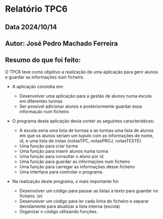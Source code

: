 # Relatório TPC6

## Data 2024/10/14

## Autor: José Pedro Machado Ferreira 

## Resumo do que foi feito:
O TPC6 teve como objetivo a realização de uma aplicação para gerir alunos e guardar as informações num ficheiro.

- A aplicação consistia em:
    - Desenvolver uma aplicação para a gestão de alunos numa escola em diferentes turmas
    - Ser possivel adicionar alunos e posteriormente guardar essa informação num ficheiro

- O programa desta aplicação devia conter as seguintes características:
    - A escola seria uma lista de turmas e as turmas uma lista de alunos em que os alunos seriam um tupulo com as informações de nome, id, e uma lista de notas (notasTPC, notasPROJ, notasTESTE)
    - Uma função para criar turma
    - Uma função para inserir alunos numa turma
    - Uma função para consultar o aluno por id
    - Uma função para guardar as informações num ficheiro
    - Uma função para carregar as informações desse ficheiro
    - Uma interface para controlar o programa.

- Na realização deste programa, o mais importante foi:
    - Desenvolver um código para passar as listas a texto para guardar no ficheiro .txt
    - Desenvolver um código para ler cada linha do ficheiro e separar devidamente para atualizar a lista interna (escola)
    - Organizar o código utilizando funções.